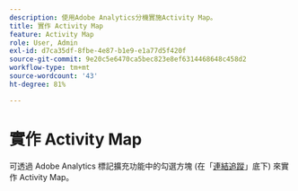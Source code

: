 ```yaml
---
description: 使用Adobe Analytics分機實施Activity Map。
title: 實作 Activity Map
feature: Activity Map
role: User, Admin
exl-id: d7ca35df-8fbe-4e87-b1e9-e1a77d5f420f
source-git-commit: 9e20c5e6470ca5bec823e8ef6314468648c458d2
workflow-type: tm+mt
source-wordcount: '43'
ht-degree: 81%

---
```


# 實作 Activity Map

可透過 Adobe Analytics 標記擴充功能中的勾選方塊 (在「[連結追蹤](https://experienceleague.adobe.com/docs/experience-platform/tags/extensions/adobe/analytics/overview.html?lang=zh-Hant)」底下) 來實作 Activity Map。
